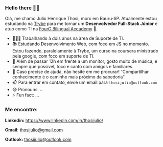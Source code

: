 ### Hello there 👋:cinema:


Olá, me chamo Julio Henrique Thosi, moro em Bauru-SP. Atualmente estou estudando na [Trybe](https://betrybe.com/) para me tornar um **Desenvolvedor Full-Stack Júnior** e atuo como TI na [FourC Bilingual Accademy](http://hotsite.escolafourc.com.br/) 🚀.

- 👨🏻‍💻 Trabalhando à dois anos na àrea de Suporte de TI.
- :books: Estudando Desenvolvimento Web, com foco em JS no momento. Estou fazendo, paralelamente à Trybe, um curso na coursera ministrado pela google, com foco em suporte de TI.
- :guitar: Além de passar 12h em frente a um monitor, gosto muito de música, e sempre que possível, toco e canto com amigos e familiares.
- 💬 Caso precise de ajuda, não hesite em me procurar! “Compartilhar conhecimento é o caminho mais próximo da sabedoria”
- 📫 Para entrar em contato, envie um email para `thosijulio@outlook.com`
- 😄 Pronouns: ...
- ⚡ Fun fact: ...

### Me encontre:

**Linkedin:** https://www.linkedin.com/in/thosijulio/ <p> **Gmail:** thosijulio@gmail.com <p> **Outlook:** thosijulio@outlook.com

